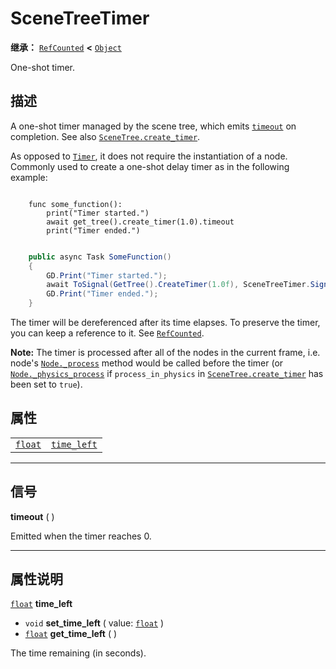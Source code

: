 <!-- ⚠ 请勿编辑本文件 ⚠ -->
<!-- 本文档使用脚本从 WeDot 引擎源码仓库生成。 -->
<!-- 生成脚本：https://github.com/WeDot-Engine/WeDot/tree/4.3/doc/tools/make_md.py； -->
<!-- 原文件：https://github.com/WeDot-Engine/WeDot/tree/4.3/doc/classes/SceneTreeTimer.xml。 -->

<div id="_class_scenetreetimer"></div>

# SceneTreeTimer

**继承：** [`RefCounted`](class_refcounted.md) **<** [`Object`](class_object.md)

One-shot timer.

## 描述

A one-shot timer managed by the scene tree, which emits [`timeout`](class_scenetreetimer.md#class_scenetreetimer_signal_timeout) on completion. See also [`SceneTree.create_timer`](class_scenetree.md#class_scenetree_method_create_timer).

As opposed to [`Timer`](class_timer.md), it does not require the instantiation of a node. Commonly used to create a one-shot delay timer as in the following example:



```gdscript

    func some_function():
        print("Timer started.")
        await get_tree().create_timer(1.0).timeout
        print("Timer ended.")
```

```csharp

    public async Task SomeFunction()
    {
        GD.Print("Timer started.");
        await ToSignal(GetTree().CreateTimer(1.0f), SceneTreeTimer.SignalName.Timeout);
        GD.Print("Timer ended.");
    }
```



The timer will be dereferenced after its time elapses. To preserve the timer, you can keep a reference to it. See [`RefCounted`](class_refcounted.md).

 **Note:** The timer is processed after all of the nodes in the current frame, i.e. node's [`Node._process`](class_node.md#class_node_private_method__process) method would be called before the timer (or [`Node._physics_process`](class_node.md#class_node_private_method__physics_process) if `process_in_physics` in [`SceneTree.create_timer`](class_scenetree.md#class_scenetree_method_create_timer) has been set to `true`).





## 属性

|||
|:-:|:--|
| [`float`](class_float.md) | [`time_left`](class_scenetreetimer.md#class_scenetreetimer_property_time_left) |

<!-- rst-class:: classref-section-separator -->

---

## 信号

<div id="_class_class_scenetreetimer_signal_timeout"></div>

**timeout** ( ) <div id="class_scenetreetimer_signal_timeout"></div>

Emitted when the timer reaches 0.

<!-- rst-class:: classref-section-separator -->

---

## 属性说明

<div id="_class_scenetreetimer_property_time_left"></div>

[`float`](class_float.md) **time_left** <div id="class_scenetreetimer_property_time_left"></div>

- `void` **set_time_left** ( value: [`float`](class_float.md) )
- [`float`](class_float.md) **get_time_left** ( )

The time remaining (in seconds).

[^virtual]: 本方法通常需要用户覆盖才能生效。
[^const]: 本方法无副作用，不会修改该实例的任何成员变量。
[^vararg]: 本方法除了能接受在此处描述的参数外，还能够继续接受任意数量的参数。
[^constructor]: 本方法用于构造某个类型。
[^static]: 调用本方法无需实例，可直接使用类名进行调用。
[^operator]: 本方法描述的是使用本类型作为左操作数的有效运算符。
[^bitfield]: 这个值是由下列位标志构成位掩码的整数。
[^void]: 无返回值。
